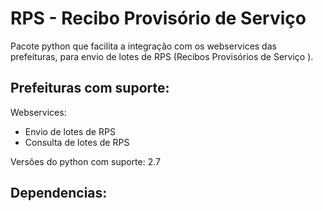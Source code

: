 # RPS - Recibo Provisório de Serviço

Pacote python que facilita a integração com os webservices das prefeituras, para envio de lotes de RPS (Recibos Provisórios de Serviço ).

Prefeituras com suporte:
 - 

Webservices:

 - Envio de lotes de RPS
 - Consulta de lotes de RPS

Versões do python com suporte:
 2.7
 
Dependencias:
 - 
